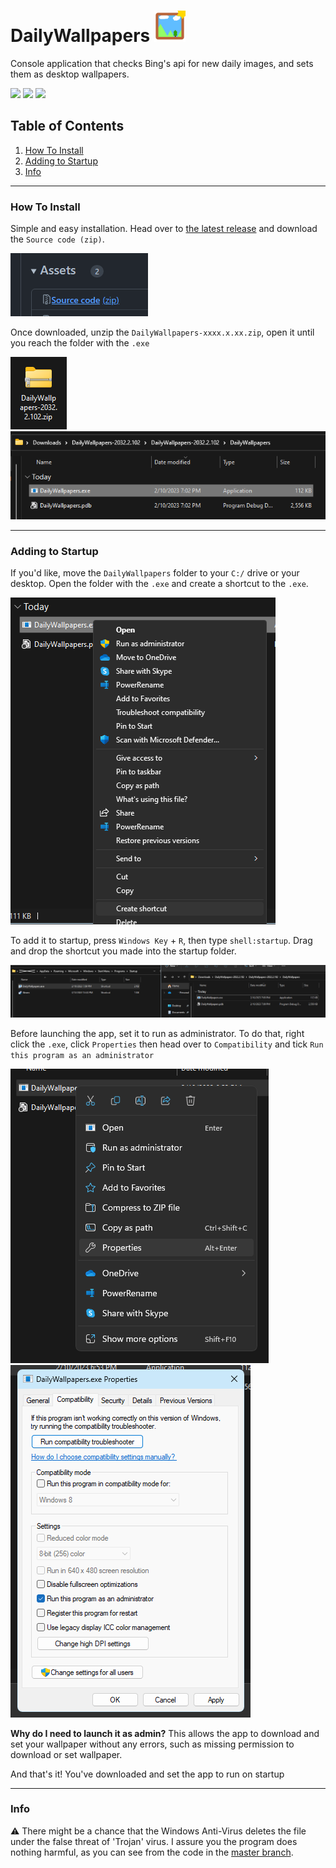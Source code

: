 # DailyWallpapers <img src="./docs/dailyWallpapersIcon.png" style="width: 50px; height: 50px;">

Console application that checks Bing's api for new daily images, and sets them as desktop wallpapers.

![](https://img.shields.io/badge/C%2B%2B-00599C?style=for-the-badge&logo=c%2B%2B&logoColor=white)
![](https://img.shields.io/badge/Windows-0078D6?style=for-the-badge&logo=windows&logoColor=white)
![](https://img.shields.io/badge/windows%20terminal-4D4D4D?style=for-the-badge&logo=windows%20terminal&logoColor=white)


## Table of Contents

1. [How To Install](#how-to-install)
2. [Adding to Startup](#adding-to-startup)
3. [Info](#info)

<hr>

### How To Install

Simple and easy installation. Head over to <a href="https://github.com/aisyshk/DailyWallpapers/releases/latest">the latest release</a> and download the `Source code (zip)`.

<img src="./docs/srccd.png" />


Once downloaded, unzip the `DailyWallpapers-xxxx.x.xx.zip`, open it until you reach the folder with the `.exe`

<img src="./docs/dl1.png" /> <img src="./docs/dl2.png" />

<hr>

### Adding to Startup


If you'd like, move the `DailyWallpapers` folder to your `C:/` drive or your desktop. Open the folder with the `.exe` and create a shortcut to the `.exe`.

<img src="./docs/shtcut.png" />

To add it to startup, press `Windows Key` + `R`, then type `shell:startup`. Drag and drop the shortcut you made into the startup folder.

<img src="./docs/strtup.png" />

Before launching the app, set it to run as administrator. To do that, right click the `.exe`, click `Properties` then head over to `Compatibility` and tick `Run this program as an administrator`

<img src="./docs/propMenu.png" />

<img src="./docs/compMenu.png" />

**Why do I need to launch it as admin?** This allows the app to download and set your wallpaper without any errors, such as missing permission to download or set wallpaper.

And that's it! You've downloaded and set the app to run on startup

<hr>

### Info 

⚠️ There might be a chance that the Windows Anti-Virus deletes the file under the false threat of 'Trojan' virus. I assure you the program does nothing harmful, as you can see from the code in the <a href="https://github.com/aisyshk/DailyWallpapers/tree/master">master branch</a>.
